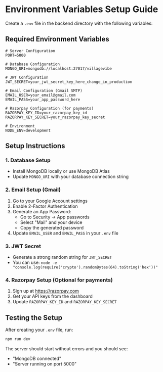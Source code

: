 # Environment Variables Setup Guide

Create a `.env` file in the backend directory with the following variables:

## Required Environment Variables

```env
# Server Configuration
PORT=5000

# Database Configuration
MONGO_URI=mongodb://localhost:27017/villagevibe

# JWT Configuration
JWT_SECRET=your_jwt_secret_key_here_change_in_production

# Email Configuration (Gmail SMTP)
EMAIL_USER=your_email@gmail.com
EMAIL_PASS=your_app_password_here

# Razorpay Configuration (for payments)
RAZORPAY_KEY_ID=your_razorpay_key_id
RAZORPAY_KEY_SECRET=your_razorpay_key_secret

# Environment
NODE_ENV=development
```

## Setup Instructions

### 1. Database Setup
- Install MongoDB locally or use MongoDB Atlas
- Update `MONGO_URI` with your database connection string

### 2. Email Setup (Gmail)
1. Go to your Google Account settings
2. Enable 2-Factor Authentication
3. Generate an App Password:
   - Go to Security → App passwords
   - Select "Mail" and your device
   - Copy the generated password
4. Update `EMAIL_USER` and `EMAIL_PASS` in your `.env` file

### 3. JWT Secret
- Generate a strong random string for `JWT_SECRET`
- You can use: `node -e "console.log(require('crypto').randomBytes(64).toString('hex'))"`

### 4. Razorpay Setup (Optional for payments)
1. Sign up at https://razorpay.com
2. Get your API keys from the dashboard
3. Update `RAZORPAY_KEY_ID` and `RAZORPAY_KEY_SECRET`

## Testing the Setup

After creating your `.env` file, run:
```bash
npm run dev
```

The server should start without errors and you should see:
- "MongoDB connected"
- "Server running on port 5000" 